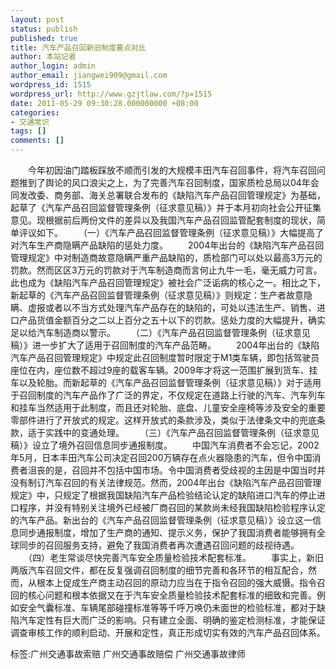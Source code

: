 ```yaml
---
layout: post
status: publish
published: true
title: 汽车产品召回新旧制度要点对比
author: 本站记者
author_login: admin
author_email: jiangwei909@gmail.com
wordpress_id: 1515
wordpress_url: http://www.gzjtlaw.com/?p=1515
date: 2011-05-29 09:30:28.000000000 +08:00
categories:
- 交通常识
tags: []
comments: []
---
```

　　今年初因油门踏板踩放不顺而引发的大规模丰田汽车召回事件，将汽车召回问题推到了舆论的风口浪尖之上，为了完善汽车召回制度，国家质检总局以04年会同发改委、商务部、海关总署联合发布的《缺陷汽车产品召回管理规定》为基础，起草了《汽车产品召回监督管理条例（征求意见稿）》并于本月初向社会公开征集意见。现根据前后两份文件的差异以及我国汽车产品召回监管配套制度的现状，简单评议如下。　　（一）《汽车产品召回监督管理条例（征求意见稿）》大幅提高了对汽车生产商隐瞒产品缺陷的惩处力度。　　2004年出台的《缺陷汽车产品召回管理规定》中对制造商故意隐瞒严重产品缺陷的，质检部门可以处以最高3万元的罚款。然而区区3万元的罚款对于汽车制造商而言何止九牛一毛，毫无威力可言。此也成为《缺陷汽车产品召回管理规定》被社会广泛诟病的核心之一。相比之下，新起草的《汽车产品召回监督管理条例（征求意见稿）》则规定：生产者故意隐瞒、虚报或者以不当方式处理汽车产品存在的缺陷的，可处以违法生产、销售、进口产品货值金额百分之二以上百分之五十以下的罚款。惩处力度的大幅提升，确实足以给汽车制造商以警示。　　（二）《汽车产品召回监督管理条例（征求意见稿）》进一步扩大了适用于召回制度的汽车产品范畴。　　2004年出台的《缺陷汽车产品召回管理规定》中规定此召回制度暂时限定于M1类车辆，即包括驾驶员座位在内，座位数不超过9座的载客车辆。2009年才将这一范围扩展到货车、挂车以及轮胎。而新起草的《汽车产品召回监督管理条例（征求意见稿）》对于适用于召回制度的汽车产品作了广泛的界定，不仅规定在道路上行驶的汽车、汽车列车和挂车当然适用于此制度，而且还对轮胎、底盘、儿童安全座椅等涉及安全的重要零部件进行了开放式的规定。这样开放式的条款涉及，类似于法律条文中的兜底条款，适于实践中的变通处理。　　（三）《汽车产品召回监督管理条例（征求意见稿）》设立了境外召回信息同步通报制度。　　中国汽车消费者不会忘记，2002年5月，日本丰田汽车公司决定召回200万辆存在点火器隐患的汽车，但令中国消费者沮丧的是，召回并不包括中国市场。令中国消费者受歧视的主因是中国当时并没有制订汽车召回的有关法律规范。然而，2004年出台《缺陷汽车产品召回管理规定》中，只规定了根据我国缺陷汽车产品检验结论认定的缺陷进口汽车的停止进口程序，并没有特别关注境外已经被厂商召回的某款尚未经我国缺陷检验程序认定的汽车产品。新出台的《汽车产品召回监督管理条例（征求意见稿）》设立这一信息同步通报制度，增加了生产商的通知、提示义务，保护了我国消费者能够拥有全球同步的召回服务支持，避免了我国消费者再次遭遇召回问题的歧视待遇。　　（四）老生常谈尽快完善汽车安全质量检验技术配套标准。　　事实上，新旧两版汽车召回文件，都在反复强调召回制度的细节完善和各环节的相互配合，然而，从根本上促成生产商主动召回的原动力应当在于指令召回的强大威慑。指令召回的核心问题和根本依据又在于汽车安全质量检验技术配套标准的细致和完善。例如安全气囊标准、车辆尾部碰撞标准等等千呼万唤仍未面世的检验标准，都对于缺陷汽车定性有巨大而广泛的影响。只有建立全面、明确的鉴定检测标准，才能保证调查审核工作的顺利启动、开展和定性，真正形成切实有效的汽车产品召回体系。标签:广州交通事故索赔 广州交通事故赔偿 广州交通事故律师
